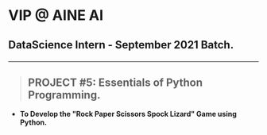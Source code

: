 # VIP @ AINE AI
## DataScience Intern - September 2021 Batch.<hr>
> ##  <b>PROJECT #5: Essentials of Python Programming.</b>
- <b>To Develop the "Rock Paper Scissors Spock Lizard" Game using Python. </b>
<br>
